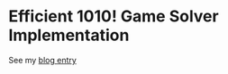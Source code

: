 # Efficient 1010! Game Solver Implementation

See my [blog entry](https://blog.coelho.net/1010-analysis/)
